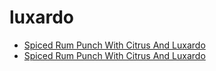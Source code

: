 # luxardo

 * [Spiced Rum Punch With Citrus And Luxardo](../../index/s/spiced-rum-punch-with-citrus-and-luxardo.json)
 * [Spiced Rum Punch With Citrus And Luxardo](../../index/s/spiced-rum-punch-with-citrus-and-luxardo.json)
